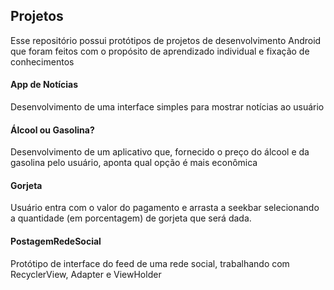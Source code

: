 ## Projetos

Esse repositório possui protótipos de projetos de desenvolvimento Android que foram feitos com o propósito de aprendizado individual e fixação de conhecimentos

#### App de Notícias
Desenvolvimento de uma interface simples para mostrar notícias ao usuário
  
#### Álcool ou Gasolina?
Desenvolvimento de um aplicativo que, fornecido o preço do álcool e da gasolina pelo usuário, aponta qual opção é mais econômica

#### Gorjeta
Usuário entra com o valor do pagamento e arrasta a seekbar selecionando a quantidade (em porcentagem) de gorjeta que será dada.

#### PostagemRedeSocial
Protótipo de interface do feed de uma rede social, trabalhando com RecyclerView, Adapter e ViewHolder